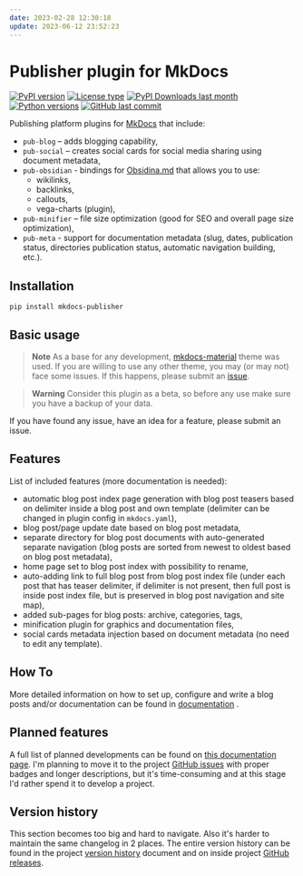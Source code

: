 ```yaml
---
date: 2023-02-28 12:30:18
update: 2023-06-12 23:52:23
---
```

# Publisher plugin for MkDocs

[![PyPI version](https://img.shields.io/pypi/v/mkdocs-publisher?logo=pypi&style=plastic)](https://pypi.org/project/mkdocs-publisher/)
[![License type](https://img.shields.io/pypi/l/mkdocs-publisher?logo=pypi&style=plastic)](https://opensource.org/license/mit/)
[![PyPI Downloads last month](https://img.shields.io/pypi/dm/mkdocs-publisher?logo=pypi&style=plastic)](https://pypistats.org/search/mkdocs-publisher)
[![Python versions](https://img.shields.io/pypi/pyversions/mkdocs-publisher?logo=python&style=plastic)](https://www.python.org)
[![GitHub last commit](https://img.shields.io/github/last-commit/mkusz/mkdocs-publisher?logo=github&style=plastic)](https://github.com/mkusz/mkdocs-publisher/commits/main)

Publishing platform plugins for [MkDocs](https://www.mkdocs.org/) that include:

- `pub-blog` – adds blogging capability,
- `pub-social` – creates social cards for social media sharing using document metadata,
- `pub-obsidian` - bindings for [Obsidina.md](https://obsidian.md) that allows you to use:
  - wikilinks,
  - backlinks,
  - callouts,
  - vega-charts (plugin),
- `pub-minifier` – file size optimization (good for SEO and overall page size optimization),
- `pub-meta` - support for documentation metadata (slug, dates, publication status, directories publication status, automatic navigation building, etc.).

## Installation

```commandline
pip install mkdocs-publisher
```

## Basic usage

> **Note**
> As a base for any development, [mkdocs-material](https://squidfunk.github.io/mkdocs-material/) theme was used. If you are willing to use any other theme, you may (or may not) face some issues. If this happens, please submit an [issue](https://github.com/mkusz/mkdocs-publisher/issues).

> **Warning**
> Consider this plugin as a beta, so before any use make sure you have a backup of your data.

If you have found any issue, have an idea for a feature, please submit an issue.

## Features

List of included features (more documentation is needed):

- automatic blog post index page generation with blog post teasers based on delimiter inside a blog post and own template (delimiter can be changed in plugin config in `mkdocs.yaml`),
- blog post/page update date based on blog post metadata,
- separate directory for blog post documents with auto-generated separate navigation (blog posts are sorted from newest to oldest based on blog post metadata),
- home page set to blog post index with possibility to rename,
- auto-adding link to full blog post from blog post index file (under each post that has teaser delimiter, if delimiter is not present, then full post is inside post index file, but is preserved in blog post navigation and site map),
- added sub-pages for blog posts: archive, categories, tags,
- minification plugin for graphics and documentation files,
- social cards metadata injection based on document metadata (no need to edit any template).

## How To

More detailed information on how to set up, configure and write a blog posts and/or documentation can be found in [documentation](https://mkusz.github.io/mkdocs-publisher/) .

## Planned features

A full list of planned developments can be found on [this documentation page](https://mkusz.github.io/mkdocs-publisher/development/backlog/). I'm planning to move it to the project [GitHub issues](https://github.com/mkusz/mkdocs-publisher/issues) with proper badges and longer descriptions, but it's time-consuming and at this stage I'd rather spend it to develop a project.

## Version history

This section becomes too big and hard to navigate. Also it's harder to maintain the same changelog in 2 places. The entire version history can be found in the project [version history](https://mkusz.github.io/mkdocs-publisher/development/changelog/) document and on inside project [GitHub releases](https://github.com/mkusz/mkdocs-publisher/releases).
